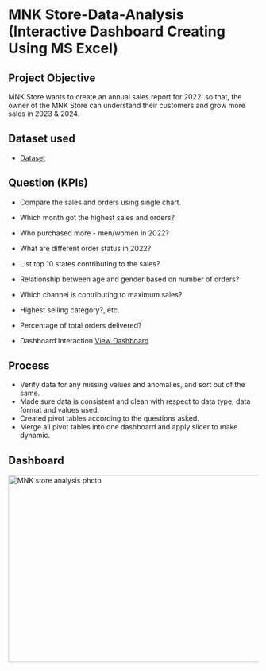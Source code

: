 # MNK Store-Data-Analysis (Interactive Dashboard Creating Using MS Excel)
## Project Objective
MNK Store wants to create an annual sales report for 2022. so that, the owner of the MNK Store can understand their customers and grow more sales in 2023 & 2024.

## Dataset used
- <a href="https://github.com/Maz-khan/Data-Analysis-Dashboard/blob/main/MNK%20Store%20Analysis.xlsx">Dataset</a>

## Question (KPIs)
- Compare the sales and orders using single chart.
- Which month got the highest sales and orders? 					
- Who purchased more - men/women in 2022?					
- What are different order status in 2022?					
- List top 10 states contributing to the sales?					
- Relationship between age and gender based on number of orders?					
- Which channel is contributing to maximum sales? 					
- Highest selling category?, etc.
- Percentage of total orders delivered?

- Dashboard Interaction <a href="https://github.com/Maz-khan/Data-Analysis-Dashboard/blob/main/MNK%20store%20analysis%20photo.png">View Dashboard</a>


 ## Process
- Verify data for any missing values and anomalies, and sort out of the same.
- Made sure data is consistent and clean with respect to data type, data format and values used.
- Created pivot tables according to the questions asked.
- Merge all pivot tables into one dashboard and apply slicer to make dynamic.


## Dashboard

<img width="885" height="377" alt="MNK store analysis photo" src="https://github.com/user-attachments/assets/dc4188b5-a406-4d43-ad30-f586e9e20ed4" />

   

